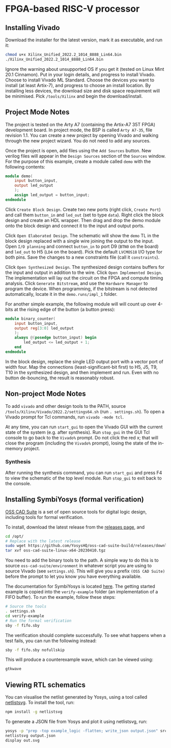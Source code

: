 # FPGA-based RISC-V processor

## Installing Vivado

Download the installer for the latest version, mark it as executable, and run it:

```bash
chmod u+x Xilinx_Unified_2022.2_1014_8888_Lin64.bin
./Xilinx_Unified_2022.2_1014_8888_Lin64.bin
```

Ignore the warning about unsupported OS if you get it (tested on Linux Mint 20.1 Cinnamon). Put in your login details, and progress to install Vivado. Choose to install Vivado ML Standard. Choose the devices you want to install (at least Artix-7), and progress to choose an install location. By installing less devices, the download size and disk space requirement will be minimised. Pick `/tools/Xilinx` and begin the download/install.

## Project Mode Notes

The project is tested on the Arty A7 (containing the Artix-A7 35T FPGA) development board. In project mode, the BSP is called `Arty A7-35`, file revision 1.1. You can create a new project by opening Vivado and walking through the new project wizard. You do not need to add any sources.

Once the project is open, add files using the `Add Sources` button. New verilog files will appear in the `Design Sources` section of the `Sources` window. For the purpose of this example, create a module called `demo` with the following contents:

```verilog
module demo(
    input button_input,
    output led_output
    );
    assign led_output = button_input;
endmodule
```

Click `Create Block Design`. Create two new ports (right click, `Create Port`) and call them `button_in` and `led_out` (set to type `data`). Right click the block design and create an HDL wrapper. Then drag and drop the demo module onto the block design and connect it to the input and output ports.

Click `Open Elaborated Design`. The schematic will show the `demo` TL in the block design replaced with a single wire joining the output to the input. Open `I/O planning` and connect `button_in` to port D9 (`BTN0` on the board) and `led_out` to H5 (`LD4` on the board). Pick the default `LVCMOS18` I/O type for both pins. Save the changes to a new constraints file (call it `constraints`).

Click `Open Synthesized Design`. The synthesized design contains buffers for the input and output in addition to the wire. Click `Open Implemented Design`. The implementation will lay out the circuit on the FPGA and compute timing analysis. Click `Generate Bitstream`, and use the `Hardware Manager` to program the device. When programming, if the bitstream is not detected automatically, locate it in the `demo.runs/impl_1` folder. 

For another simple example, the following module will will count up over 4-bits at the rising edge of the button (a button press):

```verilog
module binary_counter(
    input button_input,
    output reg[3:0] led_output
    );
    always @(posedge button_input) begin
        led_output <= led_output + 1;
    end
endmodule
```

In the block design, replace the single LED output port with a vector port of width four. Map the connections (least-significant-bit first) to H5, J5, T9, T10 in the synthesized design, and then implement and run. Even with no button de-bouncing, the result is reasonably robust.

## Non-project Mode Notes

To add `vivado` and other design tools to the PATH, source `/tools/Xilinx/Vivado/2022.2/settings64.sh` (run `. settings.sh`). To open a Vivado prompt for Tcl commands, run `vivado -mode tcl`.

At any time, you can run `start_gui` to open the Vivado GUI with the current state of the system (e.g. after synthesis). Run `stop_gui` in the GUI Tcl console to go back to the `Vivado%` prompt. Do not click the red x; that will close the program (including the `Vivado%` prompt), losing the state of the in-memory project.

### Synthesis

After running the synthesis command, you can run `start_gui` and press F4 to view the schematic of the top level module. Run `stop_gui` to exit back to the console.

## Installing SymbiYosys (formal verification)

[OSS CAD Suite](https://github.com/YosysHQ/oss-cad-suite-build) is a set of open source tools for digital logic design, including tools for formal verification.

To install, download the latest release from the [releases page](https://github.com/YosysHQ/oss-cad-suite-build/releases), and 

```bash
cd /opt/
# Replace with the latest release 
sudo wget https://github.com/YosysHQ/oss-cad-suite-build/releases/download/2023-04-10/oss-cad-suite-linux-x64-20230410.tgz
tar xvf oss-cad-suite-linux-x64-20230410.tgz 
```

You need to add the binary tools to the path. A simple way to do this is to source `oss-cad-suite/environment` in whatever script you are using to source Vivado (see `settings.sh`). This will give you a prefix `(OSS CAD Suite)` before the prompt to let you know you have everything available.

The documentation for SymbiYosys is located [here](https://yosyshq.readthedocs.io/projects/sby/en/latest/install.html). The getting started example is copied into the `verify-example` folder (an implementation of a FIFO buffer). To run the example, follow these steps:

```bash
# Source the tools
. settings.sh
cd verify-example
# Run the formal verification
sby -f fifo.sby
```

The verification should complete successfully. To see what happens when a test fails, you can run the following instead:

```bash
sby -f fifo.sby nofullskip
```

This will produce a counterexample wave, which can be viewed using:

```bash
gtkwave 
```

## Viewing RTL schematics

You can visualise the netlist generated by Yosys, using a tool called [netlistsvg](https://github.com/nturley/netlistsvg). To install the tool, run:

```bash
npm install -g netlistsvg
```

To generate a JSON file from Yosys and plot it using netlistsvg, run:

```bash
yosys -p "prep -top example_logic -flatten; write_json output.json" src/example_logic.v
netlistsvg output.json
display out.svg
```

